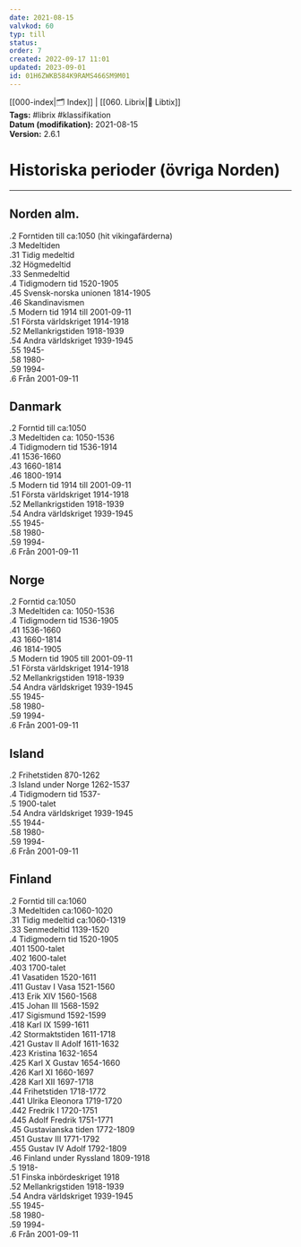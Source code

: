 ```yaml
---
date: 2021-08-15
valvkod: 60
typ: till
status: 
order: 7
created: 2022-09-17 11:01
updated: 2023-09-01
id: 01H6ZWKB584K9RAMS466SM9M01
---
```


[[000-index|🗂 Index]] | [[060. Librix|📇 Libtix]]
<br>**Tags:** #librix #klassifikation
<br>**Datum (modifikation):** 2021-08-15
<br>**Version:** 2.6.1

# Historiska perioder (övriga Norden)

---

## Norden alm.
.2   Forntiden till ca:1050 (hit vikingafärderna)<br>
.3	 Medeltiden<br>
.31	 Tidig medeltid<br>
.32	 Högmedeltid<br>
.33	 Senmedeltid<br>
.4   Tidigmodern tid 1520-1905<br>
.45	 Svensk-norska unionen 1814-1905<br>
.46	 Skandinavismen<br>
.5	 Modern tid 1914 till 2001-09-11<br>
.51	 Första världskriget 1914-1918<br>
.52	 Mellankrigstiden 1918-1939<br>
.54	 Andra världskriget 1939-1945<br>
.55	 1945-<br>
.58	 1980-<br>
.59	 1994-<br>
.6	 Från 2001-09-11<br>

## Danmark
.2   Forntid till ca:1050<br>
.3	 Medeltiden ca: 1050-1536<br>
.4	 Tidigmodern tid 1536-1914<br>
.41	 1536-1660<br>
.43	 1660-1814<br>
.46	 1800-1914<br>
.5	 Modern tid 1914 till 2001-09-11<br>
.51	 Första världskriget 1914-1918<br>
.52	 Mellankrigstiden 1918-1939<br>
.54	 Andra världskriget 1939-1945<br>
.55	 1945-<br>
.58	 1980-<br>
.59	 1994-<br>
.6	 Från 2001-09-11<br>

## Norge
.2   Forntid ca:1050<br>
.3	 Medeltiden ca: 1050-1536<br>
.4	 Tidigmodern tid 1536-1905<br>
.41	 1536-1660<br>
.43	 1660-1814<br>
.46	 1814-1905<br>
.5	 Modern tid 1905 till 2001-09-11<br>
.51	 Första världskriget 1914-1918<br>
.52	 Mellankrigstiden 1918-1939<br>
.54	 Andra världskriget 1939-1945<br>
.55	 1945-<br>
.58	 1980-<br>
.59	 1994-<br>
.6	 Från 2001-09-11<br>

## Island
.2 	 Frihetstiden 870-1262<br>
.3	 Island under Norge 1262-1537<br>
.4	 Tidigmodern tid 1537-<br>
.5	 1900-talet<br>
.54	 Andra världskriget 1939-1945<br>
.55	 1944-<br>
.58	 1980-<br>
.59	 1994-<br>
.6	 Från 2001-09-11<br>

## Finland
.2	  Forntid till ca:1060<br>
.3	  Medeltiden ca:1060-1020<br>
.31	  Tidig medeltid ca:1060-1319<br>
.33	  Senmedeltid 1139-1520<br>
.4	  Tidigmodern tid 1520-1905<br>
.401	1500-talet<br>
.402	1600-talet<br>
.403	1700-talet<br>
.41	  Vasatiden 1520-1611<br>
.411	Gustav I Vasa 1521-1560<br>
.413	Erik XIV 1560-1568<br>
.415	Johan III 1568-1592<br>
.417	Sigismund 1592-1599<br>
.418	Karl IX 1599-1611<br>
.42	  Stormaktstiden 1611-1718<br>
.421	Gustav II Adolf 1611-1632<br>
.423	Kristina 1632-1654<br>
.425	Karl X Gustav 1654-1660<br>
.426	Karl XI 1660-1697<br>
.428	Karl XII 1697-1718<br>
.44	  Frihetstiden 1718-1772<br>
.441	Ulrika Eleonora 1719-1720<br>
.442	Fredrik I 1720-1751<br>
.445	Adolf Fredrik 1751-1771<br>
.45	  Gustavianska tiden 1772-1809<br>
.451	Gustav III 1771-1792<br>
.455	Gustav IV Adolf 1792-1809<br>
.46	  Finland under Ryssland 1809-1918<br>
.5	  1918-<br>
.51	  Finska inbördeskriget 1918<br>
.52	  Mellankrigstiden 1918-1939<br>
.54	  Andra världskriget 1939-1945<br>
.55	  1945-<br>
.58	  1980-<br>
.59	  1994-<br>
.6	  Från 2001-09-11<br>
